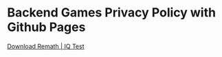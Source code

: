 # Backend Games Privacy Policy with Github Pages

[Download Remath | IQ Test](https://play.google.com/store/apps/details?id=com.BackendGames.Remath&hl=es_AR&gl=US)
